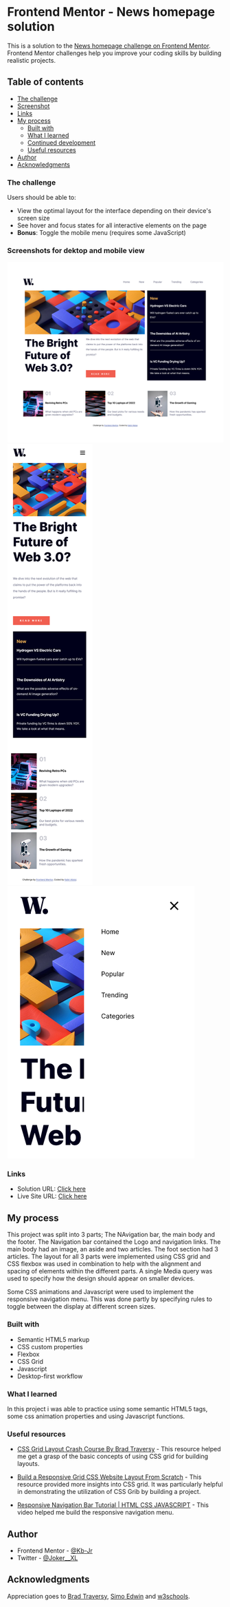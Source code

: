 # Frontend Mentor - News homepage solution

This is a solution to the [News homepage challenge on Frontend Mentor](https://www.frontendmentor.io/challenges/news-homepage-H6SWTa1MFl). Frontend Mentor challenges help you improve your coding skills by building realistic projects. 

## Table of contents

  - [The challenge](#the-challenge)
  - [Screenshot](#screenshot)
  - [Links](#links)
- [My process](#my-process)
  - [Built with](#built-with)
  - [What I learned](#what-i-learned)
  - [Continued development](#continued-development)
  - [Useful resources](#useful-resources)
- [Author](#author)
- [Acknowledgments](#acknowledgments)


### The challenge

Users should be able to:

- View the optimal layout for the interface depending on their device's screen size
- See hover and focus states for all interactive elements on the page
- **Bonus**: Toggle the mobile menu (requires some JavaScript)


### Screenshots for dektop and mobile view

![Desktop screenshot](./design/desktop-design.png)
![Mobile screenshot](./design/mobile-design.png)
![Mobile menu screenshot](./design/mobile-menu.png)


### Links

- Solution URL: [Click here](https://github.com/Kb-Jr/News-Homepage.git)
- Live Site URL: [Click here](https://kb-jr.github.io/News-Homepage/)

## My process

This project was split into 3 parts; The NAvigation bar, the main body and the footer. The Navigation bar contained the Logo and navigation links. The main body had an image, an aside and two articles. The foot section had 3 articles. The layout for all 3 parts were implemented using CSS grid and CSS flexbox was used in combination to help with the alignment and spacing of elements within the different parts. A single Media query was used to specify how the design should appear on smaller devices.

Some CSS animations and Javascript were used to implement the responsive navigation menu. This was done partly by specifying rules to toggle between the display at different screen sizes.


### Built with

- Semantic HTML5 markup
- CSS custom properties
- Flexbox
- CSS Grid
- Javascript
- Desktop-first workflow


### What I learned

In this project i was able to practice using some semantic HTML5 tags, some css animation properties and using Javascript functions.


### Useful resources

- [CSS Grid Layout Crash Course By Brad Traversy](https://www.youtube.com/watch?v=jV8B24rSN5o) - This resource helped me get a grasp of the basic concepts of using CSS grid for building layouts.

- [Build a Responsive Grid CSS Website Layout From Scratch](https://www.youtube.com/watch?v=moBhzSC455o) - This resource provided more insights into CSS grid. It was particularly helpful in demonstrating the utilization of CSS Grib by building a project.

- [Responsive Navigation Bar Tutorial | HTML CSS JAVASCRIPT](https://www.youtube.com/watch?v=gXkqy0b4M5g) - This video helped me build the responsive navigation menu.


## Author

- Frontend Mentor - [@Kb-Jr](https://www.frontendmentor.io/profile/Kb-Jr)
- Twitter - [@Joker__XL](https://www.twitter.com/Joker__XL)


## Acknowledgments
Appreciation goes to [Brad Traversy](https://github.com/bradtraversy), [Simo Edwin](https://github.com/developedbyed) and [w3schools](https://www.w3schools.com/).

